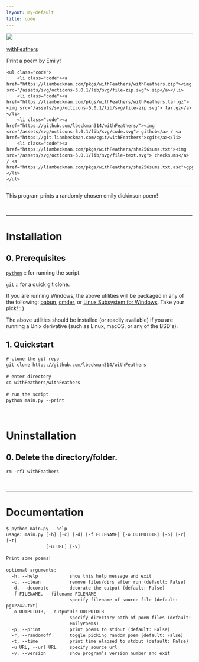 ```yaml
---
layout: my-default
title: code
---
```


<div class="container">


<div class="fixed" id="featured" style="border: solid 1px #d5d5d5; width: 100%; margin: 0%">
    <a href="https://www.github.com/lbeckman314/withFeathers"><img class="center emily" src="/assets/png/emily-dickinson.png"></a>
    <div class="border-code"></div>
    <p class="center">
    <a id="title" href="https://www.github.com/lbeckman314/withFeathers">withFeathers</a></p>
    <p class = "code">Print a poem by Emily!</p>

    <ul class="code">
        <li class="code"><a href="https://liambeckman.com/pkgs/withFeathers/withFeathers.zip"><img src="/assets/svg/octicons-5.0.1/lib/svg/file-zip.svg"> zip</a></li>
        <li class="code"><a href="https://liambeckman.com/pkgs/withFeathers/withFeathers.tar.gz"><img src="/assets/svg/octicons-5.0.1/lib/svg/file-zip.svg"> tar.gz</a></li>
        <li class="code"><a href="https://github.com/lbeckman314/withFeathers/"><img src="/assets/svg/octicons-5.0.1/lib/svg/code.svg"> github</a> / <a href="https://git.liambeckman.com/cgit/withFeathers">cgit</a></li>
        <li class="code"><a href="https://liambeckman.com/pkgs/withFeathers/sha256sums.txt"><img src="/assets/svg/octicons-5.0.1/lib/svg/file-text.svg"> checksums</a> / <a href="https://liambeckman.com/pkgs/withFeathers/sha256sums.txt.asc">gpg</a></li>
    </ul>

  </div>


</div>

This program prints a randomly chosen emily dickinson poem!

<br />
<hr />

# Installation


<h2 class="code">0. Prerequisites</h2>

[`python`](https://www.python.org/) :: for running the script.

[`git`](https://git-scm.com/) :: for a quick git clone.

If you are running Windows, the above utilities will be packaged in any of the following: [babun](https://babun.github.io/), [cmder](http://cmder.net/), or [Linux Subsystem for Windows](https://docs.microsoft.com/en-us/windows/wsl/install-win10). Take your pick! : )

The above utilities should be installed (or readily available) if you are running a Unix derivative (such as Linux, macOS, or any of the BSD's).

<h2 class="code">1. Quickstart</h2>

```shell
# clone the git repo
git clone https://github.com/lbeckman314/withFeathers

# enter directory
cd withFeathers/withFeathers

# run the script
python main.py --print
```

<br />

# Uninstallation


<h2 class="code">0. Delete the directory/folder.</h2>

```shell
rm -rfI withFeathers
```

<br />
<hr />

# Documentation

```shell
$ python main.py --help
usage: main.py [-h] [-c] [-d] [-f FILENAME] [-o OUTPUTDIR] [-p] [-r] [-t]
               [-u URL] [-v]

Print some poems!

optional arguments:
  -h, --help            show this help message and exit
  -c, --clean           remove files/dirs after run (default: False)
  -d, --decorate        decorate the output (default: False)
  -f FILENAME, --filename FILENAME
                        specify filename of source file (default: pg12242.txt)                                                                        
  -o OUTPUTDIR, --outputDir OUTPUTDIR
                        specify directory path of poem files (default:
                        emilyPoems)
  -p, --print           print poems to stdout (default: False)
  -r, --randomoff       toggle picking random poem (default: False)
  -t, --time            print time elapsed to stdout (default: False)
  -u URL, --url URL     specify source url
  -v, --version         show program's version number and exit

```
